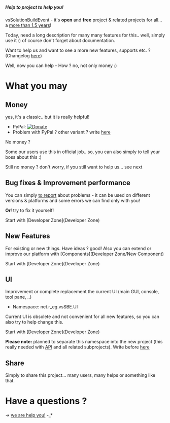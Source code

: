 
##### Help to project to help you!

vsSolutionBuildEvent - it's **open** and **free** project & related projects for all... a [more than 1.5 years](https://bitbucket.org/3F/vssolutionbuildevent/raw/master/changelog.txt)!

Today, need a long description for many many features for this.. well, simply use it :) of course don't forget about documentation.

Want to help us and want to see a more new features, supports etc. ? (Changelog [here](https://bitbucket.org/3F/vssolutionbuildevent/raw/master/changelog.txt))

Well, now you can help - How ? no, not only money :)

# What you may #

## Money ##

yes, it's a classic.. but it is really helpful!

* PyPal: [![Donate](https://www.paypalobjects.com/en_US/i/btn/btn_donate_SM.gif)](https://www.paypal.com/cgi-bin/webscr?cmd=_donations&business=P2HRG52AJSA9N&lc=US&item_name=vsSolutionBuildEvent%20%28vsSBE%29%20projects&currency_code=USD&bn=PP%2dDonationsBF%3abtn_donate_SM%2egif%3aNonHosted)
* Problem with PyPal ? other variant ? write [here](https://bitbucket.org/3F/vssolutionbuildevent/issues/new)

No money ?

Some our users use this in official job.. so, you can also simply to tell your boss about this :)

Still no money ? don't worry, if you still want to help us... see next

## Bug fixes & Improvement performance ##

You can simply [to report](https://bitbucket.org/3F/vssolutionbuildevent/issues/new) about problems - it can be used on different versions & platforms and some errors we can find only with you!

**Or**! try to fix it yourself!

Start with [Developer Zone](Developer Zone)

## New Features ##

For existing or new things. Have ideas ? good! Also you can extend or improve our platform with [Components](Developer Zone/New Component)

Start with [Developer Zone](Developer Zone)

## UI ##

Improvement or complete replacement the current UI (main GUI, console, tool pane, ..)

* Namespace: net.r_eg.vsSBE.UI

Current UI is obsolete and not convenient for all new features, so you can also try to help change this.

Start with [Developer Zone](Developer Zone)

**Please note:** planned to separate this namespace into the new project (this really needed with [API](API) and all related subprojects). Write before [here](https://bitbucket.org/3F/vssolutionbuildevent/issues/new)

## Share ##

Simply to share this project... many users, many helps or something like that.

# Have a questions ? #

-> [we are help you!](https://bitbucket.org/3F/vssolutionbuildevent/issues/new) -_*
